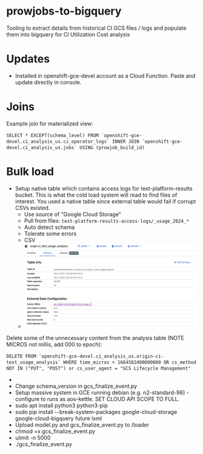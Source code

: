 # prowjobs-to-bigquery
Tooling to extract details from historical CI GCS files / logs and populate them into bigquery for CI Utilization Cost analysis

# Updates
- Installed in openshift-gce-devel account as a Cloud Function. Paste and update directly in console.

# Joins
Example join for materialized view:
```
SELECT * EXCEPT(schema_level) FROM `openshift-gce-devel.ci_analysis_us.ci_operator_logs` INNER JOIN `openshift-gce-devel.ci_analysis_us.jobs` USING (prowjob_build_id)
```

# Bulk load
- Setup native table which contains access logs for test-platform-results bucket. This is what the cold load system will read to find files of interest. You used a native table since external table would fail if corrupt CSVs existed.
  - Use source of "Google Cloud Storage"
  - Pull from files: `test-platform-results-access-logs/_usage_2024_*`
  - Auto detect schema
  - Tolerate some errors
  - CSV
  - ![img.png](img/img.png)

Delete some of the unnecessary content from the analysis table (NOTE MICROS not millis, add 000 to epoch):
```
DELETE FROM `openshift-gce-devel.ci_analysis_us.origin-ci-test_usage_analysis` WHERE time_micros < 1664582400000000 OR cs_method NOT IN ("PUT", "POST") or cs_user_agent = "GCS Lifecycle Management"
```                                                                                                
- 
- Change schema_version in gcs_finalize_event.py
- Setup massive system in GCE running debian (e.g. n2-standard-96) - configure to runs as aos-kettle. SET CLOUD API SCOPE TO FULL.
- sudo apt install python3 python3-pip
- sudo pip install --break-system-packages google-cloud-storage google-cloud-bigquery future lxml
- Upload model.py and gcs_finalize_event.py to /loader
- chmod +x gcs_finalize_event.py
- ulimit -n 5000
- ./gcs_finalize_event.py
